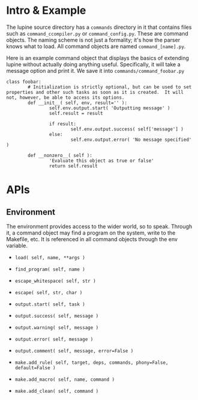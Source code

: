 # Intro & Example #
The lupine source directory has a `commands` directory in it that contains files such as `command_ccompiler.py` or `command_config.py`.  These are command objects.  The naming scheme is not just a formality; it's how the parser knows what to load.  All command objects are named `command_[name].py`.

Here is an example command object that displays the basics of extending lupine without actually doing anything useful.  Specifically, it will take a message option and print it.  We save it into `commands/command_foobar.py`
```
class foobar:
        # Initialization is strictly optional, but can be used to set properties and other such tasks as soon as it is created.  It will not, however, be able to access its options.
        def __init__( self, env, result='' ):
                self.env.output.start( 'Outputting message' )
                self.result = result

                if result:
                        self.env.output.success( self['message'] )
                else:
                        self.env.output.error( 'No message specified' )
                
        def __nonzero__( self ):
                'Evaluate this object as true or false'
                return self.result
```

# APIs #
## Environment ##
The environment provides access to the wider world, so to speak.  Through it, a command object may find a program on the system, write to the Makefile, etc.  It is referenced in all command objects through the env variable.
  * `load( self, name, **args )`
  * `find_program( self, name )`
  * `escape_whitespace( self, str )`
  * `escape( self, str, char )`

  * `output.start( self, task )`
  * `output.success( self, message )`
  * `output.warning( self, message )`
  * `output.error( self, message )`
  * `output.comment( self, message, error=False )`

  * `make.add_rule( self, target, deps, commands, phony=False, default=False )`
  * `make.add_macro( self, name, command )`
  * `make.add_clean( self, command )`
